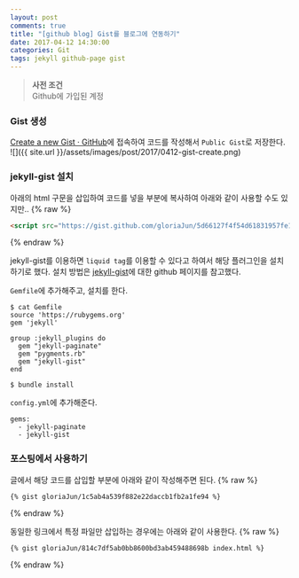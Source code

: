 ```yaml
---
layout: post
comments: true
title: "[github blog] Gist를 블로그에 연동하기"
date: 2017-04-12 14:30:00
categories: Git
tags: jekyll github-page gist
---
```


> **사전 조건**  
> Github에 가입된 계정  

### Gist 생성
[Create a new Gist · GitHub](https://gist.github.com)에 접속하여 코드를 작성해서 `Public Gist`로 저장한다. <br/>
![]({{ site.url }}/assets/images/post/2017/0412-gist-create.png)

### jekyll-gist 설치
아래의 html 구문을 삽입하여 코드를 넣을 부분에 복사하여 아래와 같이 사용할 수도 있지만..
{% raw %}
```html
<script src="https://gist.github.com/gloriaJun/5d66127f4f54d61831957fe121baa323.js"></script>
```
{% endraw %}

jekyll-gist를 이용하면 `liquid tag`를 이용할 수 있다고 하여서 해당 플러그인을 설치하기로 했다.
설치 방법은 [jekyll-gist](https://github.com/jekyll/jekyll-gist)에 대한 github 페이지를 참고했다.

`Gemfile`에 추가해주고, 설치를 한다.
```
$ cat Gemfile
source 'https://rubygems.org'
gem 'jekyll'

group :jekyll_plugins do
  gem "jekyll-paginate"
  gem "pygments.rb"
  gem "jekyll-gist"
end

$ bundle install
```

`config.yml`에 추가해준다.
```
gems:
  - jekyll-paginate
  - jekyll-gist
```

### 포스팅에서 사용하기
글에서 해당 코드를 삽입할 부분에 아래와 같이 작성해주면 된다.
{% raw %}
```
{% gist gloriaJun/1c5ab4a539f882e22daccb1fb2a1fe94 %}
```
{% endraw %}

동일한 링크에서 특정 파일만 삽입하는 경우에는 아래와 같이 사용한다.
{% raw %}
```
{% gist gloriaJun/814c7df5ab0bb8600bd3ab459488698b index.html %}
```
{% endraw %}



